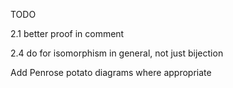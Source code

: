 TODO

2.1 better proof in comment

2.4 do for isomorphism in general, not just bijection

Add Penrose potato diagrams where appropriate
